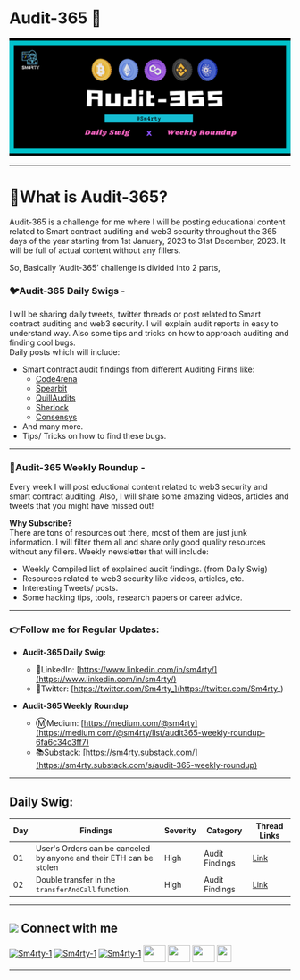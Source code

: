 # Audit-365 🚀
![](assets/Audit-365.png)

---

# 🤔What is Audit-365?
Audit-365 is a challenge for me where I will be posting educational content related to Smart contract auditing and web3 security throughout the 365 days of the year starting from 1st January, 2023 to 31st December, 2023. It will be full of actual content without any fillers.

So, Basically ‘Audit-365’ challenge is divided into 2 parts, 

### 🐦Audit-365 Daily Swigs -  
I will be sharing daily tweets, twitter threads or post related to Smart contract auditing and web3 security. I will explain audit reports in easy to understand way. Also some tips and tricks on how to approach auditing and finding cool bugs.    
Daily posts which will include:
- Smart contract audit findings from different Auditing Firms like:
    - [Code4rena](https://code4rena.com/reports/)
    - [Spearbit](https://github.com/spearbit/portfolio/tree/master/pdfs)
    - [QuillAudits](https://github.com/Quillhash/QuillAudit_Reports)
    - [Sherlock](https://github.com/sherlock-audit)
    - [Consensys](https://consensys.net/diligence/audits/)
- And many more.
- Tips/ Tricks on how to find these bugs.

---

### 💫Audit-365 Weekly Roundup - 
Every week I will post eductional content related to web3 security and smart contract auditing. Also, I will share some amazing videos, articles and tweets             that you might have missed out! 

**Why Subscribe?**   
There are tons of resources out there, most of them are just junk information. I will filter them all and share only good quality resources without any fillers.   Weekly newsletter that will include:
- Weekly Compiled list of explained audit findings. (from Daily Swig)
- Resources related to web3 security like videos, articles, etc.
- Interesting Tweets/ posts.
- Some hacking tips, tools, research papers or career advice. 

---

### 👉Follow me for Regular Updates:

- **Audit-365 Daily Swig:**
    - 🔗LinkedIn: [https://www.linkedin.com/in/sm4rty/](https://www.linkedin.com/in/sm4rty/)
    - 🐤Twitter: [https://twitter.com/Sm4rty_](https://twitter.com/Sm4rty_)
    
- **Audit-365 Weekly Roundup**
    - Ⓜ️Medium: [https://medium.com/@sm4rty](https://medium.com/@sm4rty/list/audit365-weekly-roundup-6fa6c34c3ff7)
    - 📚Substack: [https://sm4rty.substack.com/](https://sm4rty.substack.com/s/audit-365-weekly-roundup)

---
## Daily Swig:

| Day | Findings | Severity | Category | Thread Links |
|---|---|---|---| --- |
| 01 | User's Orders can be  canceled  by anyone and their ETH can be stolen  | High | Audit Findings | [Link](https://twitter.com/Sm4rty_/status/1609504867386531840)
| 02 | Double transfer in the `transferAndCall` function. | High | Audit Findings | [Link](https://twitter.com/Sm4rty_/status/1609867108820582400)

----

## <img src="https://github.com/Sm4rty-1/Sm4rty-1/blob/main/assets/connect.png" height=20/> Connect with me
<p align="left">
<a href="https://twitter.com/Sm4rty_" target="blank"><img align="center" src="https://raw.githubusercontent.com/rahuldkjain/github-profile-readme-generator/master/src/images/icons/Social/twitter.svg" alt="Sm4rty-1" height="30" width="40" /></a>
<a href="https://linkedin.com/in/Sm4rty" target="blank"><img align="center" src="https://raw.githubusercontent.com/rahuldkjain/github-profile-readme-generator/master/src/images/icons/Social/linked-in-alt.svg" alt="Sm4rty-1" height="30" width="40" /></a>
<a href="https://instagram.com/Sm4rty" target="blank"><img align="center" src="https://raw.githubusercontent.com/rahuldkjain/github-profile-readme-generator/master/src/images/icons/Social/instagram.svg" alt="Sm4rty-1" height="30" width="40" /></a>
<a href="https://Sm4rty.medium.com" target="blank"><img align="center" src="https://raw.githubusercontent.com/rahuldkjain/github-profile-readme-generator/master/src/images/icons/Social/medium.svg" height="30" width="40" /></a>
<a href="https://discord.com/users/932482961457152050" target="blank"><img align="center" src="https://www.svgrepo.com/show/353655/discord-icon.svg" height="30" width="40" /></a>
<a href="https://t.me/Samrat_QuillAudits" target="blank"><img align="center" src="https://upload.wikimedia.org/wikipedia/commons/8/82/Telegram_logo.svg" height="30" width="40" /></a>
<a href="https://linktr.ee/samrat_quillaudits" target="blank"><img align="center" src="https://seeklogo.com/images/L/linktree-logo-6FC3ADB679-seeklogo.com.png" height="30" width="26" /></a>

---
